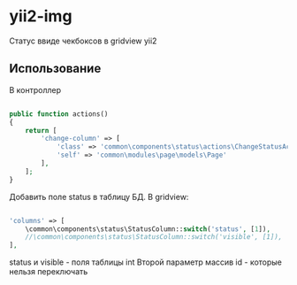 yii2-img
=================

Статус ввиде чекбоксов в gridview yii2 
  
Использование
------------------

В контроллер 

```php

public function actions()
{
    return [
        'change-column' => [
            'class' => 'common\components\status\actions\ChangeStatusAction',
            'self' => 'common\modules\page\models\Page'
        ],
    ];
}

```
Добавить поле status в таблицу БД.
В gridview:

```php

'columns' => [
    \common\components\status\StatusColumn::switch('status', [1]),
    //\common\components\status\StatusColumn::switch('visible', [1]),
],

```

status и visible - поля таблицы int
Второй параметр массив id - которые нельзя переключать

